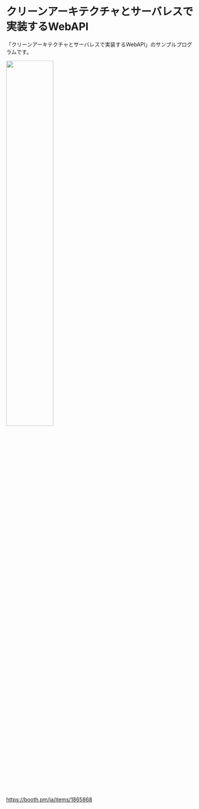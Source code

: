 # クリーンアーキテクチャとサーバレスで実装するWebAPI

「クリーンアーキテクチャとサーバレスで実装するWebAPI」のサンプルプログラムです。

<a href="https://booth.pm/ja/items/1865868"><img src="https://github.com/memememomo/clean-serverless-book-sample-v2/blob/add-image/hyoshi.png?raw=true" width=50% target="_blank"></a>

https://booth.pm/ja/items/1865868
